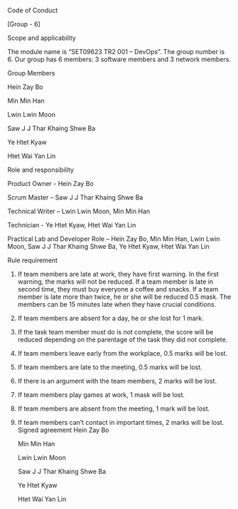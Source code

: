 Code of Conduct

[Group - 6]

Scope and applicability

The module name is “SET09623 TR2 001 – DevOps”. The group number is 6. Our group has 6 members: 3 software members and 3 network members.
 
Group Members

 Hein Zay Bo 
  
 Min Min Han
  
 Lwin Lwin Moon 
  
 Saw J J Thar Khaing Shwe Ba 
  
 Ye Htet Kyaw 
  
 Htet Wai Yan Lin 
  
Role and responsibility

Product Owner - Hein Zay Bo

Scrum Master – Saw J J Thar Khaing Shwe Ba

Technical Writer – Lwin Lwin Moon, Min Min Han 

Technician - Ye Htet Kyaw, Htet Wai Yan Lin

Practical Lab and Developer Role – Hein Zay Bo, Min Min Han, Lwin Lwin Moon, Saw J J Thar Khaing Shwe Ba, Ye Htet Kyaw, Htet Wai Yan Lin

Rule requirement
1.	If team members are late at work, they have first warning. In the first warning, the marks will not be reduced. If a team member is late in second time, they must buy everyone a coffee and snacks. If a team member is late more than twice, he or she will be reduced 0.5 mask. The members can be 15 minutes late when they have crucial conditions. 
2.	If team members are absent for a day, he or she lost for 1 mark.
3.	If the task team member must do is not complete, the score will be reduced depending on the parentage of the task they did not complete.
4.	If team members leave early from the workplace, 0.5 marks will be lost.
5.	If team members are late to the meeting, 0.5 marks will be lost.
6.	If there is an argument with the team members, 2 marks will be lost.
7.	If team members play games at work, 1 mask will be lost.
8.	If team members are absent from the meeting, 1 mark will be lost.
9.	If team members can’t contact in important times, 2 marks will be lost.  
Signed agreement
 	Hein Zay Bo

 	Min Min Han

 	Lwin Lwin Moon

 	Saw J J Thar Khaing Shwe Ba

 	Ye Htet Kyaw

 	Htet Wai Yan Lin 
